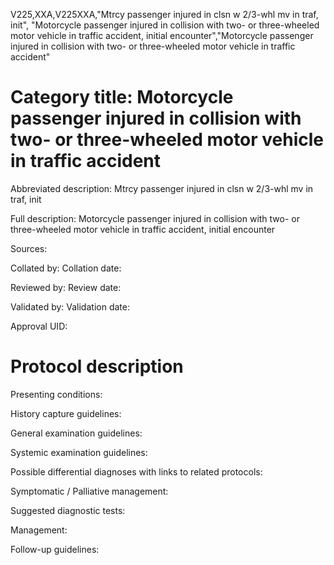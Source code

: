 V225,XXA,V225XXA,"Mtrcy passenger injured in clsn w 2/3-whl mv in traf, init", "Motorcycle passenger injured in collision with two- or three-wheeled motor vehicle in traffic accident, initial encounter","Motorcycle passenger injured in collision with two- or three-wheeled motor vehicle in traffic accident"
# Category title: Motorcycle passenger injured in collision with two- or three-wheeled motor vehicle in traffic accident

Abbreviated description: Mtrcy passenger injured in clsn w 2/3-whl mv in traf, init

Full description: Motorcycle passenger injured in collision with two- or three-wheeled motor vehicle in traffic accident, initial encounter

Sources:

Collated by:
Collation date:

Reviewed by:
Review date:

Validated by:
Validation date:

Approval UID:

# Protocol description

Presenting conditions:

History capture guidelines:

General examination guidelines:

Systemic examination guidelines:

Possible differential diagnoses with links to related protocols:

Symptomatic / Palliative management:

Suggested diagnostic tests:

Management:

Follow-up guidelines:
